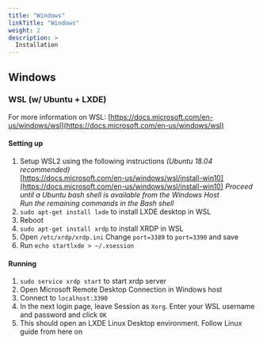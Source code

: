 ```yaml
---
title: "Windows"
linkTitle: "Windows"
weight: 2
description: >
  Installation
---
```


## Windows

### WSL (w/ Ubuntu + LXDE)
For more information on WSL: [https://docs.microsoft.com/en-us/windows/wsl](https://docs.microsoft.com/en-us/windows/wsl)

#### Setting up
1. Setup WSL2 using the following instructions _(Ubuntu 18.04 recommended)_  
[https://docs.microsoft.com/en-us/windows/wsl/install-win10](https://docs.microsoft.com/en-us/windows/wsl/install-win10)
_Proceed until a Ubuntu bash shell is available from the Windows Host_  
_Run the remaining commands in the Bash shell_
2. `sudo apt-get install lxde` to install LXDE desktop in WSL
3. Reboot
4. `sudo apt-get install xrdp` to install XRDP in WSL
5. Open `/etc/xrdp/xrdp.ini`
Change `port=3389` to `port=3390` and save
6. Run `echo startlxde > ~/.xsession`

#### Running
1. `sudo service xrdp start` to start xrdp server
2. Open Microsoft Remote Desktop Connection in Windows host
3. Connect to `localhost:3390`
4. In the next login page, leave Session as `Xorg`. Enter your WSL username and password and click `OK`
5. This should open an LXDE Linux Desktop environment. Follow Linux guide from here on
